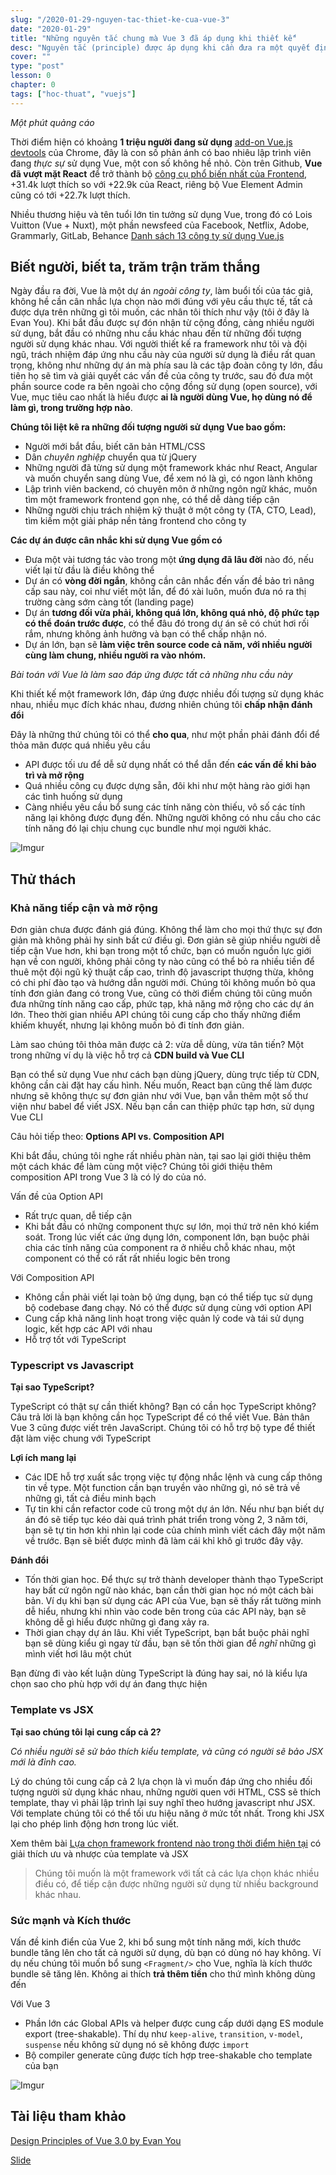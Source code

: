 ```yaml
---
slug: "/2020-01-29-nguyen-tac-thiet-ke-cua-vue-3"
date: "2020-01-29"
title: "Những nguyên tắc chung mà Vue 3 đã áp dụng khi thiết kế"
desc: "Nguyên tắc (principle) được áp dụng khi cần đưa ra một quyết định kỹ thuật trước vô vàng các lựa chọn. Nếu bạn đã biết được mọi thứ vận hành như thế nào, thì đã đến lúc bạn tiến một bước xa hơn, trả lời cho câu hỏi tại sao"
cover: ""
type: "post"
lesson: 0
chapter: 0
tags: ["hoc-thuat", "vuejs"]
---
```



*Một phút quảng cáo*
  
Thời điểm hiện có khoảng **1 triệu người đang sử dụng** [add-on Vue.js devtools](https://chrome.google.com/webstore/detail/vuejs-devtools/nhdogjmejiglipccpnnnanhbledajbpd) của Chrome, đây là con số phản ánh có bao nhiêu lập trình viên đang *thực sự* sử dụng Vue, một con số không hề nhỏ. Còn trên Github, **Vue đã vượt mặt React** để trở thành bộ [công cụ phổ biến nhất của Frontend](https://risingstars.js.org/2019/en/), +31.4k lượt thích so với +22.9k của React, riêng bộ Vue Element Admin cũng có tới +22.7k lượt thích.

Nhiều thương hiệu và tên tuổi lớn tin tưởng sử dụng Vue, trong đó có Lois Vuitton (Vue + Nuxt), một phần newsfeed của Facebook, Netflix, Adobe, Grammarly, GitLab, Behance [Danh sách 13 công ty sử dụng Vue.js](https://www.netguru.com/blog/13-top-companies-that-have-trusted-vue.js-examples-of-applications)

## Biết người, biết ta, trăm trận trăm thắng

Ngày đầu ra đời, Vue là một dự án *ngoài công ty*, làm buổi tối của tác giả, không hề cần cân nhắc lựa chọn nào mới đúng với yêu cầu thực tế, tất cả được dựa trên những gì tôi muốn, các nhân tôi thích như vậy (tôi ở đây là Evan You). Khi bắt đầu được sự đón nhận từ cộng đồng, càng nhiều người sử dụng, bắt đầu có những nhu cầu khác nhau đến từ những đối tượng người sử dụng khác nhau. Với người thiết kế ra framework như tôi và đội ngũ, trách nhiệm đáp ứng nhu cầu này của người sử dụng là điều rất quan trọng, không như những dự án mà phía sau là các tập đoàn công ty lớn, đầu tiên họ sẽ tìm và giải quyết các vấn đề của công ty trước, sau đó đưa một phần source code ra bên ngoài cho cộng đồng sử dụng (open source), với Vue, mục tiêu cao nhất là hiểu được **ai là người dùng Vue, họ dùng nó để làm gì, trong trường hợp nào**.

**Chúng tôi liệt kê ra những đối tượng người sử dụng Vue bao gồm:**

- Người mới bắt đầu, biết căn bản HTML/CSS    
- Dân *chuyên nghiệp* chuyển qua từ jQuery    
- Những người đã từng sử dụng một framework khác như React, Angular và muốn chuyển sang dùng Vue, để xem nó là gì, có ngon lành không
- Lập trình viên backend, có chuyên môn ở những ngôn ngữ khác, muốn tìm một framework frontend gọn nhẹ, có thể dễ dàng tiếp cận
- Những người chịu trách nhiệm kỹ thuật ở một công ty (TA, CTO, Lead), tìm kiếm một giải pháp nền tảng frontend cho công ty

**Các dự án được cân nhắc khi sử dụng Vue gồm có**

- Đưa một vài tương tác vào trong một **ứng dụng đã lâu đời** nào đó, nếu viết lại từ đầu là điều không thể    
- Dự án có **vòng đời ngắn**, không cần cân nhắc đến vấn đề bảo trì nâng cấp sau này, coi như viết một lần, để đó xài luôn, muốn đưa nó ra thị trường càng sớm càng tốt (landing page)    
- Dự án **tương đối vừa phải, không quá lớn, không quá nhỏ, độ phức tạp có thể đoán trước được**, có thể đâu đó trong dự án sẽ có chút hơi rối rắm, nhưng không ảnh hưởng và bạn có thể chấp nhận nó.    
- Dự án lớn, bạn sẽ **làm việc trên source code cả năm, với nhiều người cùng làm chung, nhiều người ra vào nhóm.**

*Bài toán với Vue là làm sao đáp ứng được tất cả những nhu cầu này*

Khi thiết kế một framework lớn, đáp ứng được nhiều đối tượng sử dụng khác nhau, nhiều mục đích khác nhau, đương nhiên chúng tôi **chấp nhận đánh đổi**

Đây là những thứ chúng tôi có thể **cho qua**, như một phần phải đánh đổi để thỏa mãn được quá nhiều yêu cầu

- API được tối ưu để dễ sử dụng nhất có thể dẫn đến **các vấn đề khi bảo trì và mở rộng**
- Quá nhiều công cụ được dựng sẵn, đôi khi như một hàng rào giới hạn các tình huống sử dụng    
- Càng nhiều yêu cầu bổ sung các tính năng còn thiếu, vô số các tính năng lại không được đụng đến. Những người không có nhu cầu cho các tính năng đó lại chịu chung cục bundle như mọi người khác.    

![Imgur](https://i.imgur.com/vDBDdv3.jpg)

## Thử thách

### Khả năng tiếp cận và mở rộng  

Đơn giản chưa được đánh giá đúng. Không thể làm cho mọi thứ thực sự đơn giản mà không phải hy sinh bất cứ điều gì. Đơn giản sẽ giúp nhiều người dễ tiếp cận Vue hơn, khi bạn trong một tổ chức, bạn có muốn nguồn lực giới hạn về con người, không phải công ty nào cũng có thể bỏ ra nhiều tiền để thuê một đội ngũ kỹ thuật cấp cao, trình độ javascript thượng thừa, không có chi phí đào tạo và hướng dẫn người mới. Chúng tôi không muốn bỏ qua tính đơn giản đang có trong Vue, cũng có thời điểm chúng tôi cũng muốn đưa những tính năng cao cấp, phức tạp, khả năng mở rộng cho các dự án lớn. Theo thời gian nhiều API chúng tôi cung cấp cho thấy những điểm khiếm khuyết, nhưng lại không muốn bỏ đi tính đơn giản.

Làm sao chúng tôi thỏa mãn được cả 2: vừa dễ dùng, vừa tân tiến? Một trong những ví dụ là việc hỗ trợ cả **CDN build và Vue CLI**

Bạn có thể sử dụng Vue như cách bạn dùng jQuery, dùng trực tiếp từ CDN, không cần cài đặt hay cấu hình. Nếu muốn, React bạn cũng thế làm được nhưng sẽ không thực sự đơn giản như với Vue, bạn vẫn thêm một số thư viện như babel để viết JSX. Nếu bạn cần can thiệp phức tạp hơn, sử dụng Vue CLI  

Câu hỏi tiếp theo: **Options API vs. Composition API**

Khi bắt đầu, chúng tôi nghe rất nhiều phàn nàn, tại sao lại giới thiệu thêm một cách khác để làm cùng một việc? Chúng tôi giới thiệu thêm composition API trong Vue 3 là có lý do của nó.

Vấn đề của Option API

- Rất trực quan, dễ tiếp cận    
- Khi bắt đầu có những component thực sự lớn, mọi thứ trở nên khó kiểm soát. Trong lúc viết các ứng dụng lớn, component lớn, bạn buộc phải chia các tính năng của component ra ở nhiều chỗ khác nhau, một component có thể có rất rất nhiều logic bên trong
    
Với Composition API

- Không cần phải viết lại toàn bộ ứng dụng, bạn có thể tiếp tục sử dụng bộ codebase đang chạy. Nó có thể được sử dụng cùng với option API
- Cung cấp khả năng linh hoạt trong việc quản lý code và tái sử dụng logic, kết hợp các API với nhau
- Hỗ trợ tốt với TypeScript

### Typescript vs Javascript

**Tại sao TypeScript?**

TypeScript có thật sự cần thiết không? Bạn có cần học TypeScript không? Câu trả lời là bạn không cần học TypeScript để có thể viết Vue. Bản thân Vue 3 cũng được viết trên JavaScript. Chúng tôi có hỗ trợ bộ type để thiết đặt làm việc chung với TypeScript

**Lợi ích mang lại**

- Các IDE hỗ trợ xuất sắc trọng việc tự động nhắc lệnh và cung cấp thông tin về type. Một function cần bạn truyền vào những gì, nó sẽ trả về những gì, tất cả điều minh bạch    
- Tự tin khi cần refactor code cũ trong một dự án lớn. Nếu như bạn biết dự án đó sẽ tiếp tục kéo dài quá trình phát triển trong vòng 2, 3 năm tới, bạn sẽ tự tin hơn khi nhìn lại code của chính mình viết cách đây một năm về trước. Bạn sẽ biết được mình đã làm cái khỉ khô gì trước đây vậy.
    
**Đánh đổi**

- Tốn thời gian học. Để thực sự trở thành developer thành thạo TypeScript hay bất cứ ngôn ngữ nào khác, bạn cần thời gian học nó một cách bài bản. Ví dụ khi bạn sử dụng các API của Vue, bạn sẽ thấy rất tường minh dễ hiểu, nhưng khi nhìn vào code bên trong của các API này, bạn sẽ không dễ gì hiểu được những gì đang xảy ra.
- Thời gian chạy dự án lâu. Khi viết TypeScript, bạn bắt buộc phải nghĩ bạn sẽ dùng kiểu gì ngay từ đầu, bạn sẽ tốn thời gian để *nghĩ* những gì mình viết hơi lâu một chút

Bạn đừng đi vào kết luận dùng TypeScript là đúng hay sai, nó là kiểu lựa chọn sao cho phù hợp với dự án đang thực hiện
 

### Template vs JSX

**Tại sao chúng tôi lại cung cấp cả 2?**

*Có nhiều người sẽ sử bảo thích kiểu template, và cũng có người sẽ bảo JSX mới là đỉnh cao.*

Lý do chúng tôi cung cấp cả 2 lựa chọn là vì muốn đáp ứng cho nhiều đối tượng người sử dụng khác nhau, những người quen với HTML, CSS sẽ thích template, thay vì phải lập trình lại suy nghĩ theo hướng javascript như JSX. Với template chúng tôi có thể tối ưu hiệu năng ở mức tốt nhất. Trong khi JSX lại cho phép linh động hơn trong lúc viết.

Xem thêm bài [Lựa chọn framework frontend nào trong thời điểm hiện tại](http://vuilaptrinh.com/2019-11-24-huong-dan-chon-framework-frontend#c%C6%A1-ch%E1%BA%BF-render) có giải thích ưu và nhược của template và JSX

> Chúng tôi muốn là một framework với tất cả các lựa chọn khác nhiều điều có, để tiếp cận được những người sử dụng từ nhiều background khác nhau.

### Sức mạnh và Kích thước

Vấn đề kinh điển của Vue 2, khi bổ sung một tính năng mới, kích thước bundle tăng lên cho tất cả người sử dụng, dù bạn có dùng nó hay không. Ví dụ nếu chúng tôi muốn bổ sung `<Fragment/>` cho Vue, nghĩa là kích thước bundle sẽ tăng lên. Không ai thích **trả thêm tiền** cho thứ mình không dùng đến

Với Vue 3

- Phần lớn các Global APIs và helper được cung cấp dưới dạng ES module export (tree-shakable). Thí dụ như `keep-alive`, `transition`, `v-model`, `suspense` nếu không sử dụng nó sẽ không được `import`
- Bộ compiler generate cũng được tích hợp tree-shakable cho template của bạn

![Imgur](https://i.imgur.com/n2pNkX6.jpg)


## Tài liệu tham khảo

[Design Principles of Vue 3.0 by Evan You](https://www.youtube.com/watch?v=WLpLYhnGqPA&list=WL&index=2&t=0s)

[Slide](https://docs.google.com/presentation/d/1r0HcS4baHy2c106DsZ4jA7Zt0R9u2MnRmmKIvAVuf1o/edit#slide=id.p)

